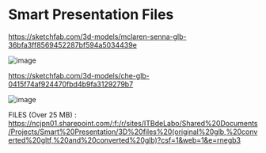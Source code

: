# Smart Presentation Files

https://sketchfab.com/3d-models/mclaren-senna-glb-36bfa3ff8569452287bf594a5034439e

![image](https://user-images.githubusercontent.com/46889787/214873506-e94d4fae-932b-472e-8d23-06fe010f2bfc.png)


https://sketchfab.com/3d-models/che-glb-0415f74af924470fbd4b9fa3129279b7

![image](https://user-images.githubusercontent.com/46889787/214873630-510d34eb-625e-4f69-a0da-457f8adb4368.png)


FILES (Over 25 MB) : https://ncjpn01.sharepoint.com/:f:/r/sites/ITBdeLabo/Shared%20Documents/Projects/Smart%20Presentation/3D%20files%20(original%20glb,%20converted%20gltf,%20and%20converted%20glb)?csf=1&web=1&e=rnegb3
